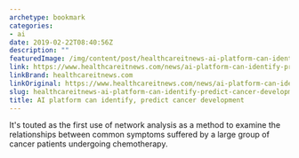 ```yaml
---
archetype: bookmark
categories:
- ai
date: 2019-02-22T08:40:56Z
description: ""
featuredImage: /img/content/post/healthcareitnews-ai-platform-can-identify-predict-cancer-development.png
link: https://www.healthcareitnews.com/news/ai-platform-can-identify-predict-cancer-development
linkBrand: healthcareitnews.com
linkOriginal: https://www.healthcareitnews.com/news/ai-platform-can-identify-predict-cancer-development
slug: healthcareitnews-ai-platform-can-identify-predict-cancer-development
title: AI platform can identify, predict cancer development
---
```

It's touted as the first use of network analysis as a method to examine the relationships between common symptoms suffered by a large group of cancer patients undergoing chemotherapy.